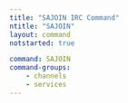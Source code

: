 ```yaml
---
title: "SAJOIN IRC Command"
ntitle: "SAJOIN"
layout: command
notstarted: true

command: SAJOIN
command-groups:
    - channels
    - services
---
```

